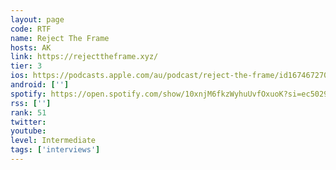 ```yaml
---
layout: page
code: RTF
name: Reject The Frame
hosts: AK
link: https://rejecttheframe.xyz/
tier: 3
ios: https://podcasts.apple.com/au/podcast/reject-the-frame/id1674672703
android: ['']
spotify: https://open.spotify.com/show/10xnjM6fkzWyhuUvfOxuoK?si=ec50293ff38a4f0c
rss: ['']
rank: 51
twitter: 
youtube: 
level: Intermediate
tags: ['interviews']
---
```

